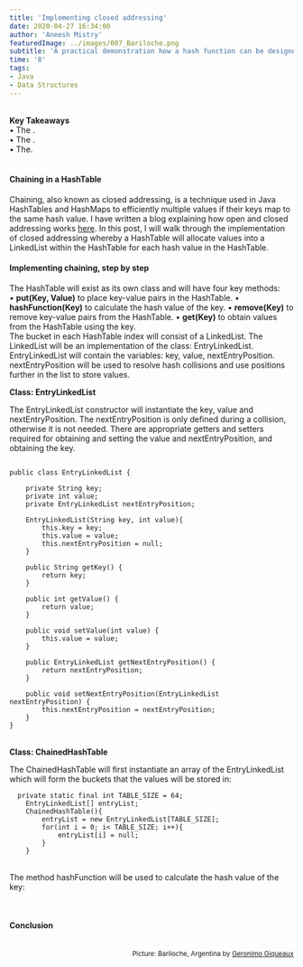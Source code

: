 ```yaml
---
title: 'Implementing closed addressing'
date: 2020-04-27 16:34:00
author: 'Aneesh Mistry'
featuredImage: ../images/007_Bariloche.png
subtitle: 'A practical demonstration how a hash function can be designed to implement chaining / closed addressing'
time: '8'
tags:
- Java
- Data Structures
---
```

<br>
<strong>Key Takeaways</strong><br>
&#8226; The .<br>
&#8226; The .<br>
&#8226; The.<br>

<br>
<h4>Chaining in a HashTable</h4>
<p>
Chaining, also known as closed addressing, is a technique used in Java HashTables and HashMaps to efficiently multiple values if their keys map to the same hash value.
I have written a blog explaining how open and closed addressing works <a target="_blank" href="https://aneesh.co.uk/resolving-hash-collisions">here</a>. In this post, I 
will walk through the implementation of closed addressing whereby a HashTable will allocate values into a LinkedList within the HashTable for each hash value in the HashTable.
</p>

<h4>Implementing chaining, step by step</h4>
<p>
The HashTable will exist as its own class and will have four key methods:<br>
&#8226; <strong>put(Key, Value)</strong> to place key-value pairs in the HashTable.
&#8226; <strong>hashFunction(Key)</strong> to calculate the hash value of the key.
&#8226; <strong>remove(Key)</strong> to remove key-value pairs from the HashTable.
&#8226; <strong>get(Key)</strong> to obtain values from the HashTable using the key.
<br>
The bucket in each HashTable index will consist of a LinkedList. The LinkedList will be an implementation of the class: EntryLinkedList.<br>
EntryLinkedList will contain the variables: key, value, nextEntryPosition. nextEntryPosition will be used to resolve hash collisions and use positions further in the list to store values.
</p>
<strong>Class: EntryLinkedList</strong>
<p>

The EntryLinkedList constructor will instantiate the key, value and nextEntryPosition. The nextEntryPosition is only defined during a collision, otherwise it is not needed.
There are appropriate getters and setters required for obtaining and setting the value and nextEntryPosition, and obtaining the key.<br>

```java{numberLines: true}

public class EntryLinkedList {

    private String key;
    private int value;
    private EntryLinkedList nextEntryPosition;

    EntryLinkedList(String key, int value){
        this.key = key;
        this.value = value;
        this.nextEntryPosition = null;
    }

    public String getKey() {
        return key;
    }

    public int getValue() {
        return value;
    }

    public void setValue(int value) {
        this.value = value;
    }

    public EntryLinkedList getNextEntryPosition() {
        return nextEntryPosition;
    }

    public void setNextEntryPosition(EntryLinkedList nextEntryPosition) {
        this.nextEntryPosition = nextEntryPosition;
    }
}

```

</p>
<br>
<strong>Class: ChainedHashTable</strong>
<p>
The ChainedHashTable will first instantiate an array of the EntryLinkedList which will form the buckets that the values will be stored in:<br>

```java{numberLines: true}
  private static final int TABLE_SIZE = 64;
    EntryLinkedList[] entryList;
    ChainedHashTable(){
        entryList = new EntryLinkedList[TABLE_SIZE];
        for(int i = 0; i< TABLE_SIZE; i++){
            entryList[i] = null;
        }
    }
```

<br>
The method hashFunction will be used to calculate the hash value of the key:<br>



</p>


<br>
<h4>Conclusion</h4>
<p>


</p>

<br>
<small style="float: right;" >Picture: Bariloche, Argentina by <a target="_blank" href="https://unsplash.com/@ggiqueaux">Geronimo Giqueaux</small></a><br>